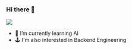 ### Hi there 👋
<a href="mailto:exena01@gmail.com"><img src="https://img.shields.io/badge/Gmail-red?style=flat-square&logo=gmail&logoColor=white&link=mailto:exena01@gmail.com"/></a>

- 🌱 I’m currently learning AI
- 🕹️ I'm also interested in Backend Engineering 
